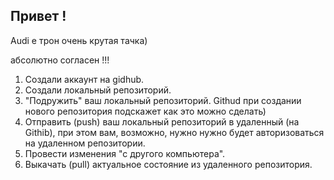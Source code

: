 ## Привет !

Audi е трон очень крутая тачка)

абсолютно согласен !!!


1. Создали аккаунт на gidhub. 
2. Создали локальный репозиторий. 
3. "Подружить" ваш локальный репозиторий. Githud при создании нового репозитория подскажет как это можно сделать) 
4. Отправить (push) ваш локальный репозиторий в удаленный (на Githib), при этом вам, возможно, нужно нужно будет авторизоваться на удаленном репозитории. 
5. Провести изменения "с другого компьютера".
6. Выкачать (pull) актуальное состояние из удаленного репозитория.
